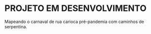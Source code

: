# PROJETO EM DESENVOLVIMENTO
Mapeando o carnaval de rua carioca pré-pandemia com caminhos de serpentina.
